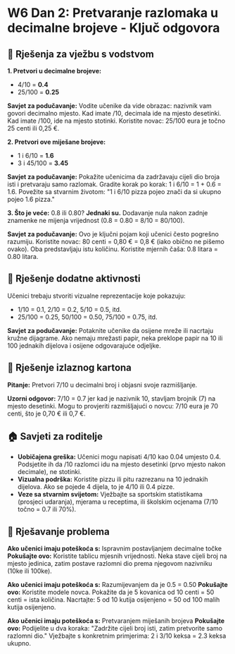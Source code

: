 # W6 Dan 2: Pretvaranje razlomaka u decimalne brojeve - Ključ odgovora

## 📝 Rješenja za vježbu s vodstvom

**1. Pretvori u decimalne brojeve:**
   - 4/10 = **0.4**
   - 25/100 = **0.25**

**Savjet za podučavanje:** Vodite učenike da vide obrazac: nazivnik vam govori decimalno mjesto. Kad imate /10, decimala ide na mjesto desetinki. Kad imate /100, ide na mjesto stotinki. Koristite novac: 25/100 eura je točno 25 centi ili 0,25 €.

**2. Pretvori ove miješane brojeve:**
   - 1 i 6/10 = **1.6**
   - 3 i 45/100 = **3.45**

**Savjet za podučavanje:** Pokažite učenicima da zadržavaju cijeli dio broja isti i pretvaraju samo razlomak. Gradite korak po korak: 1 i 6/10 = 1 + 0.6 = 1.6. Povežite sa stvarnim životom: "1 i 6/10 pizza pojeo znači da si ukupno pojeo 1.6 pizza."

**3. Što je veće:** 0.8 ili 0.80? **Jednaki su.** Dodavanje nula nakon zadnje znamenke ne mijenja vrijednost (0.8 = 0.80 = 8/10 = 80/100).

**Savjet za podučavanje:** Ovo je ključni pojam koji učenici često pogrešno razumiju. Koristite novac: 80 centi = 0,80 € = 0,8 € (iako obično ne pišemo ovako). Oba predstavljaju istu količinu. Koristite mjernih čaša: 0.8 litara = 0.80 litara.

## 🚀 Rješenje dodatne aktivnosti

Učenici trebaju stvoriti vizualne reprezentacije koje pokazuju:
- 1/10 = 0.1, 2/10 = 0.2, 5/10 = 0.5, itd.
- 25/100 = 0.25, 50/100 = 0.50, 75/100 = 0.75, itd.

**Savjet za podučavanje:** Potaknite učenike da osijene mreže ili nacrtaju kružne dijagrame. Ako nemaju mrežasti papir, neka preklope papir na 10 ili 100 jednakih dijelova i osijene odgovarajuće odjeljke.

## 🎯 Rješenje izlaznog kartona

**Pitanje:** Pretvori 7/10 u decimalni broj i objasni svoje razmišljanje.

**Uzorni odgovor:** 7/10 = 0.7 jer kad je nazivnik 10, stavljam brojnik (7) na mjesto desetinki. Mogu to provjeriti razmišljajući o novcu: 7/10 eura je 70 centi, što je 0,70 € ili 0,7 €.

## 🏠 Savjeti za roditelje

- **Uobičajena greška:** Učenici mogu napisati 4/10 kao 0.04 umjesto 0.4. Podsjetite ih da /10 razlomci idu na mjesto desetinki (prvo mjesto nakon decimale), ne stotinki.
- **Vizualna podrška:** Koristite pizzu ili pitu razrezanu na 10 jednakih dijelova. Ako se pojede 4 dijela, to je 4/10 ili 0.4 pizze.
- **Veze sa stvarnim svijetom:** Vježbajte sa sportskim statistikama (prosjeci udaranja), mjerama u receptima, ili školskim ocjenama (7/10 točno = 0.7 ili 70%).

## 🔧 Rješavanje problema

**Ako učenici imaju poteškoća s:** Ispravnim postavljanjem decimalne točke
**Pokušajte ovo:** Koristite tablicu mjesnih vrijednosti. Neka stave cijeli broj na mjesto jedinica, zatim postave razlomni dio prema njegovom nazivniku (10ke ili 100ke).

**Ako učenici imaju poteškoća s:** Razumijevanjem da je 0.5 = 0.50
**Pokušajte ovo:** Koristite modele novca. Pokažite da je 5 kovanica od 10 centi = 50 centi = ista količina. Nacrtajte: 5 od 10 kutija osijenjeno = 50 od 100 malih kutija osijenjeno.

**Ako učenici imaju poteškoća s:** Pretvaranjem miješanih brojeva
**Pokušajte ovo:** Podijelite u dva koraka: "Zadržite cijeli broj isti, zatim pretvorite samo razlomni dio." Vježbajte s konkretnim primjerima: 2 i 3/10 keksa = 2.3 keksa ukupno.